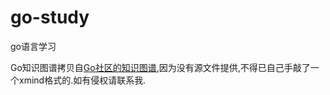 # go-study
go语言学习


Go知识图谱拷贝自[Go社区的知识图谱](https://github.com/gocn/knowledge),因为没有源文件提供,不得已自己手敲了一个xmind格式的.如有侵权请联系我.
